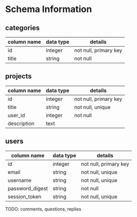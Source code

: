 # Schema Information

## categories 
column name | data type | details
------------|-----------|-----------------------
id          | integer   | not null, primary key
title       | string    | not null

## projects 
column name | data type | details
------------|-----------|-----------------------
id          | integer   | not null, primary key
title       | string    | not null, unique
user_id     | integer   | not null
description | text      |

## users
column name     | data type | details
----------------|-----------|-----------------------
id              | integer   | not null, primary key
email           | string    | not null, unique
username        | string    | not null, unique
password_digest | string    | not null
session_token   | string    | not null, unique

TODO: comments, questions, replies
